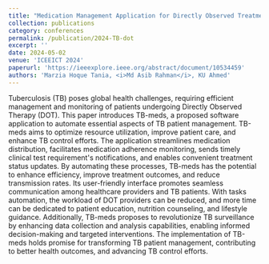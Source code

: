```yaml
---
title: "Medication Management Application for Directly Observed Treatment of TB Patients"
collection: publications
category: conferences
permalink: /publication/2024-TB-dot
excerpt: ''
date: 2024-05-02
venue: 'ICEEICT 2024'
paperurl: 'https://ieeexplore.ieee.org/abstract/document/10534459'
authors: 'Marzia Hoque Tania, <i>Md Asib Rahman</i>, KU Ahmed'
---
```


Tuberculosis (TB) poses global health challenges, requiring efficient management and monitoring of patients undergoing Directly Observed Therapy (DOT). This paper introduces TB-meds, a proposed software application to automate essential aspects of TB patient management. TB-meds aims to optimize resource utilization, improve patient care, and enhance TB control efforts. The application streamlines medication distribution, facilitates medication adherence monitoring, sends timely clinical test requirement's notifications, and enables convenient treatment status updates. By automating these processes, TB-meds has the potential to enhance efficiency, improve treatment outcomes, and reduce transmission rates. Its user-friendly interface promotes seamless communication among healthcare providers and TB patients. With tasks automation, the workload of DOT providers can be reduced, and more time can be dedicated to patient education, nutrition counseling, and lifestyle guidance. Additionally, TB-meds proposes to revolutionize TB surveillance by enhancing data collection and analysis capabilities, enabling informed decision-making and targeted interventions. The implementation of TB-meds holds promise for transforming TB patient management, contributing to better health outcomes, and advancing TB control efforts.

